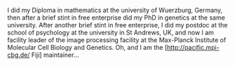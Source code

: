 I did my Diploma in mathematics at the university of Wuerzburg, Germany, then after a brief stint in free enterprise did my PhD in genetics at the same university. After another brief stint in free enterprise, I did my postdoc at the school of psychology at the university in St Andrews, UK, and now I am facility leader of the image processing facility at the Max-Planck Institute of Molecular Cell Biology and Genetics. Oh, and I am the [http://pacific.mpi-cbg.de/ Fiji] maintainer...
